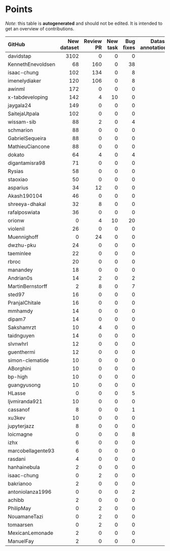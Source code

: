 # Points

_Note_: this table is **autogenerated** and should not be edited. It is intended to get an overview of contributions.

 | GitHub            |   New dataset |   Review PR |   New task |   Bug fixes |   Dataset annotations |   Coordination |   Running Models |   Total |
|:------------------|--------------:|------------:|-----------:|------------:|----------------------:|---------------:|-----------------:|--------:|
| davidstap         |          3102 |           0 |          0 |           0 |                     0 |              0 |                0 |    3102 |
| KennethEnevoldsen |            68 |         160 |          0 |          38 |                     9 |             11 |                0 |     286 |
| isaac-chung       |           102 |         134 |          0 |           8 |                     0 |              4 |                0 |     248 |
| imenelydiaker     |           120 |         106 |          0 |           8 |                     0 |              0 |                0 |     234 |
| awinml            |           172 |           0 |          0 |           0 |                     0 |              0 |                0 |     172 |
| x-tabdeveloping   |           142 |           4 |         10 |           0 |                     0 |              1 |                0 |     157 |
| jaygala24         |           149 |           0 |          0 |           0 |                     0 |              0 |                0 |     149 |
| SaitejaUtpala     |           102 |           0 |          0 |           0 |                     0 |              0 |                0 |     102 |
| wissam-sib        |            88 |           2 |          0 |           4 |                     0 |              0 |                0 |      94 |
| schmarion         |            88 |           0 |          0 |           0 |                     0 |              0 |                0 |      88 |
| GabrielSequeira   |            88 |           0 |          0 |           0 |                     0 |              0 |                0 |      88 |
| MathieuCiancone   |            88 |           0 |          0 |           0 |                     0 |              0 |                0 |      88 |
| dokato            |            64 |           4 |          0 |           4 |                     0 |              0 |                0 |      72 |
| digantamisra98    |            71 |           0 |          0 |           0 |                     0 |              0 |                0 |      71 |
| Rysias            |            58 |           0 |          0 |           0 |                     0 |              0 |                0 |      58 |
| staoxiao          |            50 |           0 |          0 |           0 |                     0 |              0 |                0 |      50 |
| asparius          |            34 |          12 |          0 |           0 |                     0 |              0 |                0 |      46 |
| Akash190104       |            46 |           0 |          0 |           0 |                     0 |              0 |                0 |      46 |
| shreeya-dhakal    |            32 |           8 |          0 |           0 |                     0 |              0 |                0 |      40 |
| rafalposwiata     |            36 |           0 |          0 |           0 |                     0 |              0 |                0 |      36 |
| orionw            |             0 |           4 |         10 |          20 |                     0 |              0 |                0 |      34 |
| violenil          |            26 |           0 |          0 |           0 |                     0 |              0 |                0 |      26 |
| Muennighoff       |             0 |          24 |          0 |           0 |                     0 |              0 |                0 |      24 |
| dwzhu-pku         |            24 |           0 |          0 |           0 |                     0 |              0 |                0 |      24 |
| taeminlee         |            22 |           0 |          0 |           0 |                     0 |              0 |                0 |      22 |
| rbroc             |            20 |           0 |          0 |           0 |                     0 |              0 |                0 |      20 |
| manandey          |            18 |           0 |          0 |           0 |                     0 |              0 |                0 |      18 |
| Andrian0s         |            14 |           2 |          0 |           2 |                     0 |              0 |                0 |      18 |
| MartinBernstorff  |             2 |           8 |          0 |           7 |                     0 |              0 |                0 |      17 |
| sted97            |            16 |           0 |          0 |           0 |                     0 |              0 |                0 |      16 |
| PranjalChitale    |            16 |           0 |          0 |           0 |                     0 |              0 |                0 |      16 |
| mmhamdy           |            14 |           0 |          0 |           0 |                     0 |              0 |                0 |      14 |
| dipam7            |            14 |           0 |          0 |           0 |                     0 |              0 |                0 |      14 |
| Sakshamrzt        |            10 |           4 |          0 |           0 |                     0 |              0 |                0 |      14 |
| taidnguyen        |            14 |           0 |          0 |           0 |                     0 |              0 |                0 |      14 |
| slvnwhrl          |            12 |           0 |          0 |           0 |                     0 |              0 |                0 |      12 |
| guenthermi        |            12 |           0 |          0 |           0 |                     0 |              0 |                0 |      12 |
| simon-clematide   |            10 |           0 |          0 |           0 |                     0 |              0 |                0 |      10 |
| ABorghini         |            10 |           0 |          0 |           0 |                     0 |              0 |                0 |      10 |
| bp-high           |            10 |           0 |          0 |           0 |                     0 |              0 |                0 |      10 |
| guangyusong       |            10 |           0 |          0 |           0 |                     0 |              0 |                0 |      10 |
| HLasse            |             0 |           0 |          0 |           5 |                     5 |              0 |                0 |      10 |
| ljvmiranda921     |            10 |           0 |          0 |           0 |                     0 |              0 |                0 |      10 |
| cassanof          |             8 |           0 |          0 |           1 |                     0 |              0 |                1 |      10 |
| xu3kev            |            10 |           0 |          0 |           0 |                     0 |              0 |                0 |      10 |
| jupyterjazz       |             8 |           0 |          0 |           0 |                     0 |              0 |                0 |       8 |
| loicmagne         |             0 |           0 |          0 |           8 |                     0 |              0 |                0 |       8 |
| izhx              |             6 |           0 |          0 |           0 |                     0 |              0 |                0 |       6 |
| marcobellagente93 |             6 |           0 |          0 |           0 |                     0 |              0 |                0 |       6 |
| rasdani           |             4 |           0 |          0 |           0 |                     0 |              0 |                0 |       4 |
| hanhainebula      |             2 |           0 |          0 |           0 |                     0 |              0 |                0 |       2 |
| isaac-chung       |             0 |           2 |          0 |           0 |                     0 |              0 |                0 |       2 |
| bakrianoo         |             2 |           0 |          0 |           0 |                     0 |              0 |                0 |       2 |
| antoniolanza1996  |             0 |           0 |          0 |           2 |                     0 |              0 |                0 |       2 |
| achibb            |             2 |           0 |          0 |           0 |                     0 |              0 |                0 |       2 |
| PhilipMay         |             0 |           2 |          0 |           0 |                     0 |              0 |                0 |       2 |
| NouamaneTazi      |             0 |           2 |          0 |           0 |                     0 |              0 |                0 |       2 |
| tomaarsen         |             0 |           2 |          0 |           0 |                     0 |              0 |                0 |       2 |
| MexicanLemonade   |             2 |           0 |          0 |           0 |                     0 |              0 |                0 |       2 |
| ManuelFay         |             2 |           0 |          0 |           0 |                     0 |              0 |                0 |       2 |